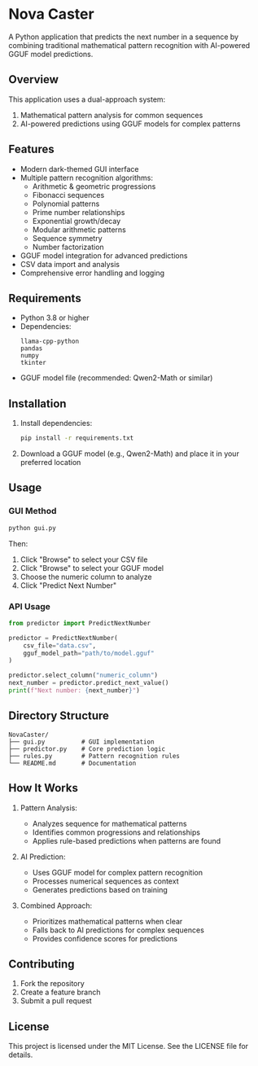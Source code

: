 # Nova Caster

A Python application that predicts the next number in a sequence by combining traditional mathematical pattern recognition with AI-powered GGUF model predictions.

## Overview

This application uses a dual-approach system:
1. Mathematical pattern analysis for common sequences
2. AI-powered predictions using GGUF models for complex patterns

## Features

- Modern dark-themed GUI interface
- Multiple pattern recognition algorithms:
  - Arithmetic & geometric progressions
  - Fibonacci sequences
  - Polynomial patterns
  - Prime number relationships
  - Exponential growth/decay
  - Modular arithmetic patterns
  - Sequence symmetry
  - Number factorization
- GGUF model integration for advanced predictions
- CSV data import and analysis
- Comprehensive error handling and logging

## Requirements

- Python 3.8 or higher
- Dependencies:
  ```
  llama-cpp-python
  pandas
  numpy
  tkinter
  ```
- GGUF model file (recommended: Qwen2-Math or similar)

## Installation

1. Install dependencies:
   ```bash
   pip install -r requirements.txt
   ```

3. Download a GGUF model (e.g., Qwen2-Math) and place it in your preferred location

## Usage

### GUI Method
```bash
python gui.py
```
Then:
1. Click "Browse" to select your CSV file
2. Click "Browse" to select your GGUF model
3. Choose the numeric column to analyze
4. Click "Predict Next Number"

### API Usage
```python
from predictor import PredictNextNumber

predictor = PredictNextNumber(
    csv_file="data.csv",
    gguf_model_path="path/to/model.gguf"
)

predictor.select_column("numeric_column")
next_number = predictor.predict_next_value()
print(f"Next number: {next_number}")
```

## Directory Structure

```
NovaCaster/
├── gui.py          # GUI implementation
├── predictor.py    # Core prediction logic
├── rules.py        # Pattern recognition rules
└── README.md       # Documentation
```

## How It Works

1. Pattern Analysis:
   - Analyzes sequence for mathematical patterns
   - Identifies common progressions and relationships
   - Applies rule-based predictions when patterns are found

2. AI Prediction:
   - Uses GGUF model for complex pattern recognition
   - Processes numerical sequences as context
   - Generates predictions based on training

3. Combined Approach:
   - Prioritizes mathematical patterns when clear
   - Falls back to AI predictions for complex sequences
   - Provides confidence scores for predictions

## Contributing

1. Fork the repository
2. Create a feature branch
3. Submit a pull request

## License

This project is licensed under the MIT License. See the LICENSE file for details.
